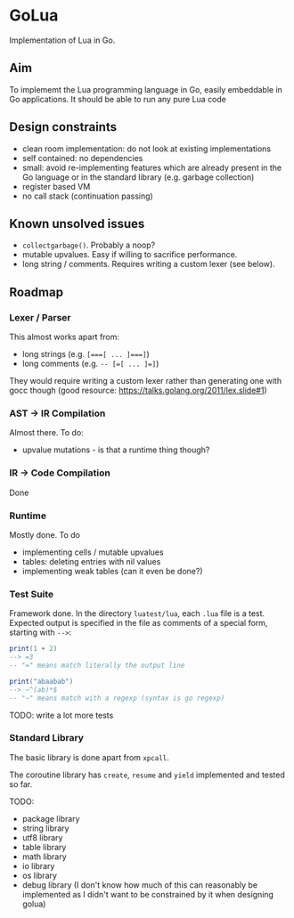# GoLua

Implementation of Lua in Go.

## Aim

To implememt the Lua programming language in Go, easily embeddable in
Go applications.  It should be able to run any pure Lua code

## Design constraints

* clean room implementation: do not look at existing implementations
* self contained: no dependencies
* small: avoid re-implementing features which are already present in
  the Go language or in the standard library (e.g. garbage collection)
* register based VM
* no call stack (continuation passing)

## Known unsolved issues

* `collectgarbage()`. Probably a noop?
* mutable upvalues.  Easy if willing to sacrifice performance.
* long string / comments.  Requires writing a custom lexer (see
  below).

## Roadmap

### Lexer / Parser

This almost works apart from:
* long strings (e.g. `[===[ ... ]===]`)
* long comments (e.g. `-- [=[ ... ]=]`)

They would require writing a custom lexer rather than generating one
with gocc though (good resource:
https://talks.golang.org/2011/lex.slide#1)

### AST -> IR Compilation

Almost there.  To do:
* upvalue mutations - is that a runtime thing though?

### IR -> Code Compilation

Done

### Runtime

Mostly done.  To do
* implementing cells / mutable upvalues
* tables: deleting entries with nil values
* implementing weak tables (can it even be done?)

### Test Suite

Framework done. In the directory `luatest/lua`, each `.lua` file is a
test. Expected output is specified in the file as comments of a
special form, starting with `-->`:

```lua
print(1 + 2)
--> =3
-- "=" means match literally the output line

print("abaabab")
--> ~^(ab)*$
-- "~" means match with a regexp (syntax is go regexp)
```

TODO: write a lot more tests

### Standard Library

The basic library is done apart from `xpcall`.

The coroutine library has `create`, `resume` and `yield` implemented
and tested so far.

TODO:
* package library
* string library
* utf8 library
* table library
* math library
* io library
* os library
* debug library (I don't know how much of this can reasonably be
  implemented as I didn't want to be constrained by it when designing
  golua)

